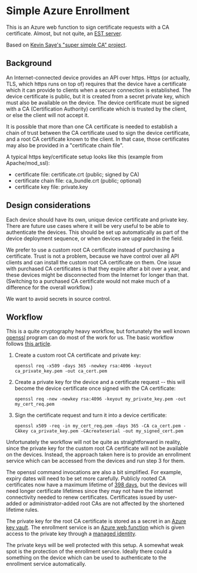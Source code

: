 # Simple Azure Enrollment
This is an Azure web function to sign certificate requests with a CA certificate. Almost, but not quite, 
an [EST server](https://datatracker.ietf.org/doc/html/rfc7030).

Based on [Kevin Saye's "super simple CA" project](https://kevinsaye.wordpress.com/2020/06/03/using-openssl-and-azure-functions-as-a-certificate-authority-for-azure-iot-devices-and-iot-edge/).

## Background
An Internet-connected device provides an API over https. Https (or actually, TLS, which https runs on top of)
requires that the device have a certificate which it can provide to clients when a secure connection is established. The device certificate is public, but it is created from a secret private key, which must also be available on the device. The device certificate must be signed with a CA (Certification Authority) certificate which is trusted by the client, or else the client will not accept it.

It is possible that more than one CA certificate is needed to establish a chain of trust between the CA certificate used to sign the device certificate, and a root CA certificate known to the client. In that case, those certificates may also be provided in a "certificate chain file".

A typical https key/certificate setup looks like this (example from Apache/mod_ssl):
- certificate file: certificate.crt (public; signed by CA)
- certificate chain file: ca_bundle.crt (public; optional)
- certificate key file: private.key

## Design considerations
Each device should have its own, unique device certificate and private key. There are future use cases where it will be very useful to be able to authenticate the devices. This should be set up automatically as part of the device deployment sequence, or when devices are upgraded in the field.

We prefer to use a custom root CA certificate instead of purchasing a certificate. Trust is not a problem, because we have control over all API clients and can install the custom root CA certificate on them. One issue with purchased CA certificates is that they expire after a bit over a year, and these devices might be disconnected from the Internet for longer than that. (Switching to a purchased CA certificate would not make much of a difference for the overall workflow.)

We want to avoid secrets in source control.

## Workflow
This is a quite cryptography heavy workflow, but fortunately the well known [openssl](https://linux.die.net/man/1/openssl) program can do most of the work for us. The basic workflow follows [this article](https://stackoverflow.com/a/68854352).

1. Create a custom root CA certificate and private key:

   `openssl req -x509 -days 365 -newkey rsa:4096 -keyout ca_private_key.pem -out ca_cert.pem`

2. Create a private key for the device and a certificate request -- this will become the device certificate once signed with the CA certificate:

   `openssl req -new -newkey rsa:4096 -keyout my_private_key.pem -out my_cert_req.pem`

3. Sign the certificate request and turn it into a device certificate:

   `openssl x509 -req -in my_cert_req.pem -days 365 -CA ca_cert.pem -CAkey ca_private_key.pem -CAcreateserial -out my_signed_cert.pem`

Unfortunately the workflow will not be quite as straightforward in reality, since the private key for the custom root CA certificate will not be available on the devices. Instead, the approach taken here is to provide an enrollment service which can be accessed from the devices and run step 3 for them.

The openssl command invocations are also a bit simplified. For example, expiry dates will need to be set more carefully. Publicly rooted CA certificates now have a maximum lifetime of [398 days](https://thehackernews.com/2020/09/ssl-tls-certificate-validity-398.html), but the devices will need longer certificate lifetimes since they may not have the internet connectivity needed to renew certificates. Certificates issued by user-added or administrator-added root CAs are not affected by the shortened lifetime rules.

The private key for the root CA certificate is stored as a secret in an [Azure key vault](https://docs.microsoft.com/en-us/azure/key-vault/general/). The enrollment service is an [Azure web function](https://docs.microsoft.com/en-us/azure/azure-functions/functions-reference-node) which is given access to the private key through a [managed identity](https://azure.microsoft.com/en-us/blog/keep-credentials-out-of-code-introducing-azure-ad-managed-service-identity/).

The private keys will be well protected with this setup. A somewhat weak spot is the protection of the enrollment service. Ideally there could a something on the device which can be used to authenticate to the enrollment service automatically.
